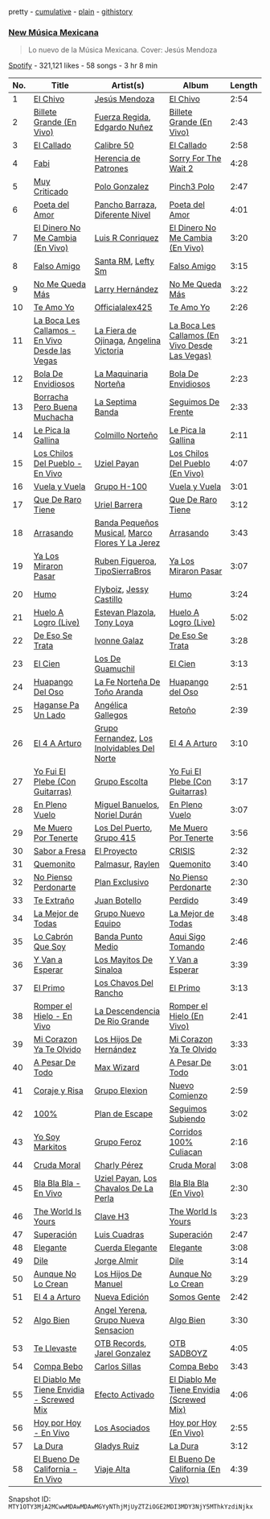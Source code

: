 pretty - [cumulative](/playlists/cumulative/37i9dQZF1DX6Adf5JEwIPs.md) - [plain](/playlists/plain/37i9dQZF1DX6Adf5JEwIPs) - [githistory](https://github.githistory.xyz/mackorone/spotify-playlist-archive/blob/main/playlists/plain/37i9dQZF1DX6Adf5JEwIPs)

### [New Música Mexicana](https://open.spotify.com/playlist/37i9dQZF1DX6Adf5JEwIPs)

> Lo nuevo de la Música Mexicana\. Cover: Jesús Mendoza

[Spotify](https://open.spotify.com/user/spotify) - 321,121 likes - 58 songs - 3 hr 8 min

| No. | Title | Artist(s) | Album | Length |
|---|---|---|---|---|
| 1 | [El Chivo](https://open.spotify.com/track/61l7b4tV5lhopAO25OaUhP) | [Jesús Mendoza](https://open.spotify.com/artist/0Yz6o9CplQwzJgEiJuVY8W) | [El Chivo](https://open.spotify.com/album/7MPluGvg6suOskXTNg0W5i) | 2:54 |
| 2 | [Billete Grande \(En Vivo\)](https://open.spotify.com/track/3XfUFGzbr0LmwFVoLXd9cO) | [Fuerza Regida](https://open.spotify.com/artist/0ys2OFYzWYB5hRDLCsBqxt), [Edgardo Nuñez](https://open.spotify.com/artist/0mA4dkNGiN4fqTBi2SLlAv) | [Billete Grande \(En Vivo\)](https://open.spotify.com/album/3qYGLHQB2krhFp27Hm62Ip) | 2:43 |
| 3 | [El Callado](https://open.spotify.com/track/51tc4qhcssnwHV683Pq8H3) | [Calibre 50](https://open.spotify.com/artist/4jogXSSvlyMkODGSZ2wc2P) | [El Callado](https://open.spotify.com/album/4hVjflE1kDLzwLNOtDsNq9) | 2:58 |
| 4 | [Fabi](https://open.spotify.com/track/27y2E8LZkB3dfEZzjKmyZ9) | [Herencia de Patrones](https://open.spotify.com/artist/1Q6SZxTvaE3HhslV0iXbI6) | [Sorry For The Wait 2](https://open.spotify.com/album/0emQHEDmTxlPRKFkRcZ0wH) | 4:28 |
| 5 | [Muy Criticado](https://open.spotify.com/track/0fVPo3kDYTcH4LNVgjK5K9) | [Polo Gonzalez](https://open.spotify.com/artist/0OpXeanba0vYnyoft00BP6) | [Pinch3 Polo](https://open.spotify.com/album/1wiIT4mP1CKDmcP0AWCeOR) | 2:47 |
| 6 | [Poeta del Amor](https://open.spotify.com/track/3us0Mk89vSIIWzuowa9ieK) | [Pancho Barraza](https://open.spotify.com/artist/5dmU7FrmtbQaSzIvGsE4Jp), [Diferente Nivel](https://open.spotify.com/artist/5dHdCFMXwl9JofjKjS1MW0) | [Poeta del Amor](https://open.spotify.com/album/1igXDXmd3Z4qH4amNvkSyN) | 4:01 |
| 7 | [El Dinero No Me Cambia \(En Vivo\)](https://open.spotify.com/track/3rk3TMLwzDbKdBdUFI5LM4) | [Luis R Conriquez](https://open.spotify.com/artist/0pePYDrJGk8gqMRbXrLJC8) | [El Dinero No Me Cambia \(En Vivo\)](https://open.spotify.com/album/2oTL4oaqzYG09KPBctsQRf) | 3:20 |
| 8 | [Falso Amigo](https://open.spotify.com/track/7Gmh0Emb8tt5XKCavZZfvD) | [Santa RM](https://open.spotify.com/artist/30BSBWLKnYJION1lCPugXc), [Lefty Sm](https://open.spotify.com/artist/6eXHRfK9Ad3IpMpSAqvcDf) | [Falso Amigo](https://open.spotify.com/album/7iKG6XMWGzrz8OpST6DjRL) | 3:15 |
| 9 | [No Me Queda Más](https://open.spotify.com/track/639NmACfrGWlwQ6mBZxtjp) | [Larry Hernández](https://open.spotify.com/artist/6djNDzSg08mnh2Ayoh6Ovn) | [No Me Queda Más](https://open.spotify.com/album/1sNgMbz7THERzs2wCMpbFR) | 3:22 |
| 10 | [Te Amo Yo](https://open.spotify.com/track/13Wtxopl5r7ICXPuOcbqOj) | [Officialalex425](https://open.spotify.com/artist/2cmqbSrv0RSUeYRuWkqSiQ) | [Te Amo Yo](https://open.spotify.com/album/0xV4ha3qX6C2Kk0s8yMz5L) | 2:26 |
| 11 | [La Boca Les Callamos \- En Vivo Desde las Vegas](https://open.spotify.com/track/1i3fUXEQCdpaL9G2QG7IO4) | [La Fiera de Ojinaga](https://open.spotify.com/artist/6qm0DFounuQWwu6IF0ZGH2), [Angelina Victoria](https://open.spotify.com/artist/2vDo5wnS8H0pvATlvHmdUL) | [La Boca Les Callamos \(En Vivo Desde Las Vegas\)](https://open.spotify.com/album/74YV8NgLGKChlm9TAa1F2g) | 3:21 |
| 12 | [Bola De Envidiosos](https://open.spotify.com/track/7Ke15MvpKaBJ1cdsVst69S) | [La Maquinaria Norteña](https://open.spotify.com/artist/7uGhSk7fVURjDaiXW1FSbL) | [Bola De Envidiosos](https://open.spotify.com/album/5G4dgSw1uii6SvLTofW2AQ) | 2:23 |
| 13 | [Borracha Pero Buena Muchacha](https://open.spotify.com/track/1MhVzaqkmBGCEcImplxxIr) | [La Septima Banda](https://open.spotify.com/artist/610tJqABwgZWaRvtJoJQF0) | [Seguimos De Frente](https://open.spotify.com/album/298s7O5GLcAOfxhfhljn0q) | 2:33 |
| 14 | [Le Pica la Gallina](https://open.spotify.com/track/2LuumU0yVmaQeXj1eF4GoO) | [Colmillo Norteño](https://open.spotify.com/artist/5YvrXxWXf9n9enAV8HHZSN) | [Le Pica la Gallina](https://open.spotify.com/album/3eAveEQsE5uxPElVtOPJZw) | 2:11 |
| 15 | [Los Chilos Del Pueblo \- En Vivo](https://open.spotify.com/track/6MGz853UtR79EUmRawZhSw) | [Uziel Payan](https://open.spotify.com/artist/1mUJ5FdyqTx1UewE6z6imQ) | [Los Chilos Del Pueblo \(En Vivo\)](https://open.spotify.com/album/4EOP7sFK2szTt3evJsqQQ4) | 4:07 |
| 16 | [Vuela y Vuela](https://open.spotify.com/track/7qQZ6wGQO2lb4jRyuysx6s) | [Grupo H\-100](https://open.spotify.com/artist/6w971ABEzbDRQVUfcbYrl9) | [Vuela y Vuela](https://open.spotify.com/album/35EBcHRE2GuFcYfCkwyX7l) | 3:01 |
| 17 | [Que De Raro Tiene](https://open.spotify.com/track/3XRhQ3EZjznkDMc2o5NbEi) | [Uriel Barrera](https://open.spotify.com/artist/3pfVmZKUiPAsoIVAa1I8lH) | [Que De Raro Tiene](https://open.spotify.com/album/62hLT9YtE1FGjoqqYzvCGv) | 3:12 |
| 18 | [Arrasando](https://open.spotify.com/track/4irGjwBegfcVEAlgwFKkxI) | [Banda Pequeños Musical](https://open.spotify.com/artist/46WT0eTBzCslHoVsLahvfE), [Marco Flores Y La Jerez](https://open.spotify.com/artist/3cseuYmozraz4XJn6nDo80) | [Arrasando](https://open.spotify.com/album/08jnRSYEyv0o5hpLYSP3mF) | 3:43 |
| 19 | [Ya Los Miraron Pasar](https://open.spotify.com/track/04ETVcXvStIz96bDxqpr2S) | [Ruben Figueroa](https://open.spotify.com/artist/39sUQ6z3CTsNB4BhBecLOg), [TipoSierraBros](https://open.spotify.com/artist/5Hn6UFrZhAUTSFvAnB7Jk1) | [Ya Los Miraron Pasar](https://open.spotify.com/album/4L4RHzgMeqzU8LeXix4JLh) | 3:07 |
| 20 | [Humo](https://open.spotify.com/track/5PnXwGXWNHK0jJhKpeyg88) | [Flyboiz](https://open.spotify.com/artist/1v6yTtwOltsxSmIqLqXe6V), [Jessy Castillo](https://open.spotify.com/artist/6MPmMMvkDjhd2SxWm8jQ61) | [Humo](https://open.spotify.com/album/6U3xMwALsK9e4B8OFgVW92) | 3:24 |
| 21 | [Huelo A Logro \(Live\)](https://open.spotify.com/track/4wQlgWVHhzzci6pkPrqK1G) | [Estevan Plazola](https://open.spotify.com/artist/4Rh80sXmcG4xDP1r6dTNiQ), [Tony Loya](https://open.spotify.com/artist/6n4UZ6Nju0cFj8VSoYCN6L) | [Huelo A Logro \(Live\)](https://open.spotify.com/album/7bv10kqAw8E4ckAgGAE7ZF) | 5:02 |
| 22 | [De Eso Se Trata](https://open.spotify.com/track/4flMkf6UihqV8CzBhjPTWY) | [Ivonne Galaz](https://open.spotify.com/artist/3YXGxdYldEXVVlCdCkFD5G) | [De Eso Se Trata](https://open.spotify.com/album/4xf4CpJ7t9eFdEiWOowDm8) | 3:28 |
| 23 | [El Cien](https://open.spotify.com/track/7a6PgY565Fxb6MwtiOSSkE) | [Los De Guamuchil](https://open.spotify.com/artist/3ognMXS3PJq2gCkzReq4bE) | [El Cien](https://open.spotify.com/album/4csYzB8hlEfV9YtOun5oFV) | 3:13 |
| 24 | [Huapango Del Oso](https://open.spotify.com/track/5fIqfgTE2E59P59O09O5PU) | [La Fe Norteña De Toño Aranda](https://open.spotify.com/artist/6MMoDGT2Mm3lz5sfVcd3Ck) | [Huapango del Oso](https://open.spotify.com/album/2icgghD6vvhQ0prmBhHdmV) | 2:51 |
| 25 | [Haganse Pa Un Lado](https://open.spotify.com/track/3dwTmAjy0KZjNKvGU3ffPH) | [Angélica Gallegos](https://open.spotify.com/artist/0x5h9zpuylgle1BtMTgfvb) | [Retoño](https://open.spotify.com/album/0ItBs2xZxecTX65xwLgqr1) | 2:39 |
| 26 | [El 4 A Arturo](https://open.spotify.com/track/6PkW9RaLEHH245Ul1nJIJm) | [Grupo Fernandez](https://open.spotify.com/artist/3iwHYNyKCKBDsa4QFCj8Ik), [Los Inolvidables Del Norte](https://open.spotify.com/artist/3FcZbFpZPHEzhHweF8r7Yv) | [El 4 A Arturo](https://open.spotify.com/album/46w0LJSy3RpwRaZbzlVIVm) | 3:10 |
| 27 | [Yo Fui El Plebe \(Con Guitarras\)](https://open.spotify.com/track/48Jm7073qMrtoThTqHvdD7) | [Grupo Escolta](https://open.spotify.com/artist/4ZBmQM7663rZsb4Ir96awl) | [Yo Fui El Plebe \(Con Guitarras\)](https://open.spotify.com/album/1UKqUA49Sn8FkZ9CZbpbPW) | 3:17 |
| 28 | [En Pleno Vuelo](https://open.spotify.com/track/3fgK3W9Ofis5BNtQxboR3a) | [Miguel Banuelos](https://open.spotify.com/artist/5mFBrzI2d1XFy9S7YkKUdl), [Noriel Durán](https://open.spotify.com/artist/1M9Q34BeOyKykb5GZjC0JI) | [En Pleno Vuelo](https://open.spotify.com/album/42nrccvWpGdWRw9DL8ynEx) | 3:07 |
| 29 | [Me Muero Por Tenerte](https://open.spotify.com/track/1TaUH3gMmI52eJwnQjpKrg) | [Los Del Puerto](https://open.spotify.com/artist/00yQbObT5JJf3n8RO9476e), [Grupo 415](https://open.spotify.com/artist/4T7VVYDG8RzvV1E0zUP6Gw) | [Me Muero Por Tenerte](https://open.spotify.com/album/5fsETqTQv6MtnpTKpLURKa) | 3:56 |
| 30 | [Sabor a Fresa](https://open.spotify.com/track/71h1ux9lFORYa5CTWV7vn9) | [El Proyecto](https://open.spotify.com/artist/5tm5SxkL3KMVzl9XQvr5Ai) | [CRISIS](https://open.spotify.com/album/4pVG8E79smfV0m2S1KUTGX) | 2:32 |
| 31 | [Quemonito](https://open.spotify.com/track/7BpJ0z0MG7aAOeQfudwFpJ) | [Palmasur](https://open.spotify.com/artist/3H1jLGJzOPn3WbEv6fvJ3M), [Raylen](https://open.spotify.com/artist/0Xt8WVzuoVq7yf1z4RuX0l) | [Quemonito](https://open.spotify.com/album/1YglhALq6PbY7GjqO1rKVb) | 3:40 |
| 32 | [No Pienso Perdonarte](https://open.spotify.com/track/05GnkIRQEoOzODaGfPj8dO) | [Plan Exclusivo](https://open.spotify.com/artist/5EeCfUYLoQmzgsQkV3LZt8) | [No Pienso Perdonarte](https://open.spotify.com/album/0mC4DYeXiXfhw0w4M5UbYE) | 2:30 |
| 33 | [Te Extraño](https://open.spotify.com/track/3cRr9Rzc1mp4cb6P0Tv8OW) | [Juan Botello](https://open.spotify.com/artist/5zlYhimcIYTuKMu6RFydDk) | [Perdido](https://open.spotify.com/album/7gQITLrrMctxtW88WiFBhI) | 3:49 |
| 34 | [La Mejor de Todas](https://open.spotify.com/track/5eGk4o6PhFXcVPPwLB93RJ) | [Grupo Nuevo Equipo](https://open.spotify.com/artist/3FBG6TxCmYEDgwXai20GAl) | [La Mejor de Todas](https://open.spotify.com/album/6uSJL71CghfU4ABvqbo6nr) | 3:48 |
| 35 | [Lo Cabrón Que Soy](https://open.spotify.com/track/0a2zDm8OlT4pWCChp9IgDM) | [Banda Punto Medio](https://open.spotify.com/artist/1e52HdTL1PMcFUdmbs5uvP) | [Aqui Sigo Tomando](https://open.spotify.com/album/3olWhGEaW7siupor6bnzDA) | 2:46 |
| 36 | [Y Van a Esperar](https://open.spotify.com/track/7cxBqy8qhM1eLYdc2DBZtt) | [Los Mayitos De Sinaloa](https://open.spotify.com/artist/0vnz9PZNUDprkhDBg3aF6R) | [Y Van a Esperar](https://open.spotify.com/album/7fyKYQG9DiLwKI2wGQF9tR) | 3:39 |
| 37 | [El Primo](https://open.spotify.com/track/64mJ9PzcVkHmy4rSF9KrAS) | [Los Chavos Del Rancho](https://open.spotify.com/artist/1tXQ4Kzj3NltUlJelyZi2M) | [El Primo](https://open.spotify.com/album/59RIfX6DRm99YpFWFWWMyt) | 3:13 |
| 38 | [Romper el Hielo \- En Vivo](https://open.spotify.com/track/2xf7dVTszjPuwVlrdbwEv9) | [La Descendencia De Rio Grande](https://open.spotify.com/artist/2XI6IohN7oiFjDjuItEtAd) | [Romper el Hielo \(En Vivo\)](https://open.spotify.com/album/0euKeUNIL5QchRoVHhkUJg) | 2:41 |
| 39 | [Mi Corazon Ya Te Olvido](https://open.spotify.com/track/3osL9K9AeUHrJNuifGLsVX) | [Los Hijos De Hernández](https://open.spotify.com/artist/0xcs1RSih2SElPUcqOrYBo) | [Mi Corazon Ya Te Olvido](https://open.spotify.com/album/3M0bZCUOWi1UnFHbDIun5J) | 3:33 |
| 40 | [A Pesar De Todo](https://open.spotify.com/track/54v763MzxJoz7EtgoOkRnF) | [Max Wizard](https://open.spotify.com/artist/0dlUkcvpngiB6q05OnvKme) | [A Pesar De Todo](https://open.spotify.com/album/7IU4tew0q0wwxXDM2zSJ0l) | 3:01 |
| 41 | [Coraje y Risa](https://open.spotify.com/track/5bG8O7tA37ABI2aIbNboPO) | [Grupo Elexion](https://open.spotify.com/artist/5JQFHFB2VCcven5RfSH1d7) | [Nuevo Comienzo](https://open.spotify.com/album/7fbGNpmqfO1wxXpsHFTk0X) | 2:59 |
| 42 | [100%](https://open.spotify.com/track/0BtVbGiDeu8PTzZ7gashif) | [Plan de Escape](https://open.spotify.com/artist/4y4uRSNiwurNnkWn9I0z7R) | [Seguimos Subiendo](https://open.spotify.com/album/1Zh0Z6eUo1zNYSFi75JKyM) | 3:02 |
| 43 | [Yo Soy Markitos](https://open.spotify.com/track/2hoJpVGBdyiHHcKjvImC6U) | [Grupo Feroz](https://open.spotify.com/artist/3ZZ34mIzBjDmgfyGcU9D4r) | [Corridos 100% Culiacan](https://open.spotify.com/album/3SWI5klN4Z6xfeGRS52AYN) | 2:16 |
| 44 | [Cruda Moral](https://open.spotify.com/track/2QijGbaUCRaYZjByLZ3kDq) | [Charly Pérez](https://open.spotify.com/artist/1cGbJzKJN7XAI259t8Iwvr) | [Cruda Moral](https://open.spotify.com/album/4ZpNCxNcr223Z66ZcVkdvE) | 3:08 |
| 45 | [Bla Bla Bla \- En Vivo](https://open.spotify.com/track/6V8T3AHQPphSxCE8CtrH8a) | [Uziel Payan](https://open.spotify.com/artist/1mUJ5FdyqTx1UewE6z6imQ), [Los Chavalos De La Perla](https://open.spotify.com/artist/5w2CwSVYz9o6NUY4RgpCCO) | [Bla Bla Bla \(En Vivo\)](https://open.spotify.com/album/3AkuquPdeQkiiz3eDADGuP) | 2:30 |
| 46 | [The World Is Yours](https://open.spotify.com/track/5iv0RWqiSBsytbF3SoptOa) | [Clave H3](https://open.spotify.com/artist/5Tpqlk5QURsE0t6JagFJOb) | [The World Is Yours](https://open.spotify.com/album/2mOAZeJaZWGSnVGkZsvHlt) | 3:23 |
| 47 | [Superación](https://open.spotify.com/track/4ImL7PMBJkb999QJj7J8WS) | [Luis Cuadras](https://open.spotify.com/artist/0POrsz8AIjHbmjxkhNSHiR) | [Superación](https://open.spotify.com/album/5vLk1ToNh5uqqfY3CE3Xc2) | 2:47 |
| 48 | [Elegante](https://open.spotify.com/track/6CF2cVNSTvVj2irlbb3leE) | [Cuerda Elegante](https://open.spotify.com/artist/6zQyk6wMznKUprTwpjO3oT) | [Elegante](https://open.spotify.com/album/4sQWZ5sIfbZU83d6bTaGJH) | 3:08 |
| 49 | [Dile](https://open.spotify.com/track/2wjTOVxaE9TtP9rKyvaTlF) | [Jorge Almir](https://open.spotify.com/artist/1GKXviU5O6Yj7o8qobC869) | [Dile](https://open.spotify.com/album/3waJd2lt1qxzzQLwEiCuA2) | 3:14 |
| 50 | [Aunque No Lo Crean](https://open.spotify.com/track/4BLlDJ7HcQuoewV3n2Uw4x) | [Los Hijos De Manuel](https://open.spotify.com/artist/0XEF5np8eR2T0GPHPK1FxE) | [Aunque No Lo Crean](https://open.spotify.com/album/7ju8Ydagj2iyF1mCmmtF4I) | 3:29 |
| 51 | [El 4 a Arturo](https://open.spotify.com/track/4qKOVFUhlq4IHt4crfHdhh) | [Nueva Edición](https://open.spotify.com/artist/0zfoHaG2YL1DBm2dMhMjeg) | [Somos Gente](https://open.spotify.com/album/7G4rAqz6GXANfEQNisV3N1) | 2:42 |
| 52 | [Algo Bien](https://open.spotify.com/track/315eNKS2P0FPjd4TlmnoFO) | [Angel Yerena](https://open.spotify.com/artist/4maqFMlGcJ3IkEGhcD4tMb), [Grupo Nueva Sensacion](https://open.spotify.com/artist/2Xvs8ooYYMhXM6I549gExb) | [Algo Bien](https://open.spotify.com/album/1wHn57myq1O3YA2X5E4xnN) | 3:30 |
| 53 | [Te Llevaste](https://open.spotify.com/track/6i7tVCfckEL7ayoiaHWwq1) | [OTB Records](https://open.spotify.com/artist/0JuJGJhC0mwQBWQuP9k4XB), [Jarel Gonzalez](https://open.spotify.com/artist/4DYzfJiT5YlviD3Hd7IB6y) | [OTB SADBOYZ](https://open.spotify.com/album/2SMH4g7zxKGVSQS1v4lh8y) | 4:05 |
| 54 | [Compa Bebo](https://open.spotify.com/track/6t4c0g3Tts4Lvg2kfv1t0E) | [Carlos Sillas](https://open.spotify.com/artist/1Ta8B8r9bBCLMUUBbVDnKm) | [Compa Bebo](https://open.spotify.com/album/3Ap4dtypmzV4JVQtvUnllZ) | 3:43 |
| 55 | [El Diablo Me Tiene Envidia \- Screwed Mix](https://open.spotify.com/track/3GvH0D3Er5X1jWp3nh44Zy) | [Efecto Activado](https://open.spotify.com/artist/2gubWOX4PJsleRXYn8QyA0) | [El Diablo Me Tiene Envidia \(Screwed Mix\)](https://open.spotify.com/album/6PWTqc2CGqMf35Ti9oIou2) | 4:06 |
| 56 | [Hoy por Hoy \- En Vivo](https://open.spotify.com/track/6IqpgxJjT9lkgcNzry7MXp) | [Los Asociados](https://open.spotify.com/artist/6ePcjMMU425QOBQC5LmTV1) | [Hoy por Hoy \(En Vivo\)](https://open.spotify.com/album/5pV25oFooBzh581mrzbJCj) | 2:55 |
| 57 | [La Dura](https://open.spotify.com/track/05OsFBXwUxG6DygELJ6F0V) | [Gladys Ruiz](https://open.spotify.com/artist/02p1rp0F8VAwiGbd941PdO) | [La Dura](https://open.spotify.com/album/0oEkRM7XaITBCQbyNqN4Jx) | 3:12 |
| 58 | [El Bueno De California \- En Vivo](https://open.spotify.com/track/39RjbeboG9rwPo9kyNLqS6) | [Viaje Alta](https://open.spotify.com/artist/2nbFLJQLpctkT9e8vqwKaZ) | [El Bueno De California \(En Vivo\)](https://open.spotify.com/album/0DFirFwajB4MSAvnZay55k) | 4:39 |

Snapshot ID: `MTY1OTY3MjA2MCwwMDAwMDAwMGYyNThjMjUyZTZiOGE2MDI3MDY3NjY5MThkYzdiNjkx`
